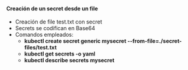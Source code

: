 

#### Creación de un secret desde un file

- Creación de file test.txt con secret
- Secrets se codifican en Base64
- Comandos empleados:
    - **kubectl create secret generic mysecret --from-file=./secret-files/test.txt**
    - **kubectl get secrets -o yaml**
    - **kubectl describe secrets mysecret**